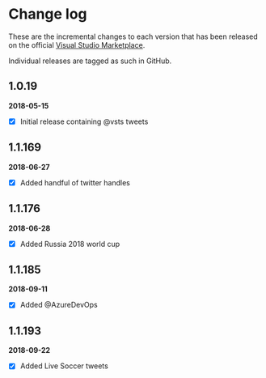 [VSMarketplaceUrl]: https://marketplace.visualstudio.com/search?term=trevellick&target=VSTS&category=All%20categories&sortBy=Relevance

# Change log

These are the incremental changes to each version that has been released on the official [Visual Studio Marketplace][VSMarketplaceUrl].

Individual releases are tagged as such in GitHub.

## 1.0.19
**2018-05-15**
- [x] Initial release containing @vsts tweets

## 1.1.169
**2018-06-27**
- [x] Added handful of twitter handles

## 1.1.176
**2018-06-28**
- [x] Added Russia 2018 world cup

## 1.1.185
**2018-09-11**
- [x] Added @AzureDevOps

## 1.1.193
**2018-09-22**
- [x] Added Live Soccer tweets

<!--
https://developer.twitter.com/en/docs/twitter-for-websites/embedded-tweets/overview.html
https://github.com/areve/IframeDashboardWidget
https://stackoverflow.com/questions/583753/using-css-to-affect-div-style-inside-iframe?utm_medium=organic&utm_source=google_rich_qa&utm_campaign=google_rich_qa
https://stackoverflow.com/questions/217776/how-to-apply-css-to-iframe
https://stackoverflow.com/questions/25617202/how-to-customize-the-style-of-a-twitter-iframe-scroll-bar?utm_medium=organic&utm_source=google_rich_qa&utm_campaign=google_rich_qa
https://stackoverflow.com/questions/15533967/styling-the-new-twitter-widget-embedded-timeline/18846544#18846544
https://stackoverflow.com/questions/5525071/how-to-wait-until-an-element-exists

BUILD EVENT VARIABLES
https://docs.microsoft.com/en-us/previous-versions/visualstudio/visual-studio-2012/42x5kfw4(v=vs.110)

BAT FILES ENCODING
VS > Tools > Options > Click Text Editor > File Extension.
In the Extension box, enter bat. In the Editor drop down, select Source Code (Text) Editor With Encoding and click Add. Click OK to save and exit.
Now, when you open a .bat file from within Visual Studio, you will initially get prompted with:
You will want to drill down through the options until you come to the DOS option of your language:
https://superuser.com/questions/601282/%CC%81-is-not-recognized-as-an-internal-or-external-command

XCOPY arguments
https://support.microsoft.com/en-gb/help/289483/switches-that-you-can-use-with-xcopy-and-xcopy32-commands
http://www.siddharthpandey.net/how-to-copy-any-files-using-visual-studios-build-events/

publish & install vsts extension
================================
Cmd
cd  C:\Users\gtrev\Source\Repos\VSTS_Tweets_Widget\Src
[one-off] npm i -g tfx-cli
tfx extension create --manifest-globs vss-extension.json   (n.b. auto-increments version nbr in vss-extension.json)
https://marketplace.visualstudio.com/manage/publishers/gregtrevellick
+New > VSTS
Share > GregTrevellick > Enter
VSTS home > Cog > Extensions > Click the extension > Launches MP site > Get it free > Install
Project dashboard > Bottom RHS > Click plus > Scroll down and select extension
-->